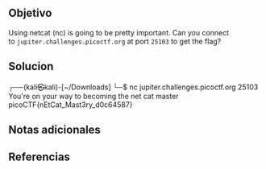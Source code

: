 ## Objetivo
Using netcat (nc) is going to be pretty important. Can you connect to `jupiter.challenges.picoctf.org` at port `25103` to get the flag?

## Solucion
┌──(kali㉿kali)-[~/Downloads]
└─$ nc jupiter.challenges.picoctf.org 25103
You're on your way to becoming the net cat master
picoCTF{nEtCat_Mast3ry_d0c64587}
## Notas adicionales

## Referencias